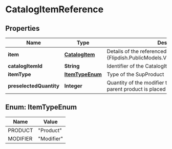 
# CatalogItemReference

## Properties
Name | Type | Description | Notes
------------ | ------------- | ------------- | -------------
**item** | [**CatalogItem**](CatalogItem.md) | Details of the referenced {Flipdish.PublicModels.V1.Catalog.Items.CatalogItem} |  [optional]
**catalogItemId** | **String** | Identifier of the CatalogItemId to use as SubProduct | 
**itemType** | [**ItemTypeEnum**](#ItemTypeEnum) | Type of the SupProduct | 
**preselectedQuantity** | **Integer** | Quantity of the modifier that will be set when the parent product is placed in the basket |  [optional]


<a name="ItemTypeEnum"></a>
## Enum: ItemTypeEnum
Name | Value
---- | -----
PRODUCT | &quot;Product&quot;
MODIFIER | &quot;Modifier&quot;



